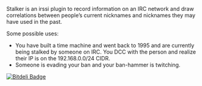 Stalker is an irssi plugin to record information on an IRC network and draw correlations between people’s current nicknames and nicknames they may have used in the past.

Some possible uses:

-	You have built a time machine and went back to 1995 and are currently being stalked by someone on IRC.  You DCC with the person and realize their IP is on the 192.168.0.0/24 CIDR.
-	Someone is evading your ban and your ban-hammer is twitching.



[![Bitdeli Badge](https://d2weczhvl823v0.cloudfront.net/khaytsus/stalker/trend.png)](https://bitdeli.com/free "Bitdeli Badge")


